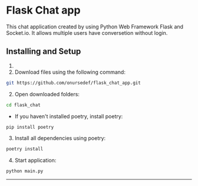 # Flask Chat app

This chat application created by using Python Web Framework Flask and Socket.io. It allows multiple users have conversetion without login.

## Installing and Setup
1. 
2. Download files using the following command:

```bash
git https://github.com/onursedef/flask_chat_app.git
```

2. Open downloaded folders:

```bash
cd flask_chat
```

- If you haven't installed poetry, install poetry:

```bash 
pip install poetry
```

3. Install all dependencies using poetry:

```bash
poetry install
```

4. Start application:

```bash
python main.py
```

---
[^1]: Credits: [NeuralNine - Online Web Chat in Python With Flask](https://www.google.com/url?sa=t&rct=j&q=&esrc=s&source=web&cd=&cad=rja&uact=8&ved=2ahUKEwjhura5w9_3AhWMvYsKHXodA9kQwqsBegQIAxAB&url=https%3A%2F%2Fwww.youtube.com%2Fwatch%3Fv%3DwhEObh8waxg&usg=AOvVaw3PBGrcbdAh4WXapCYntZLD)


